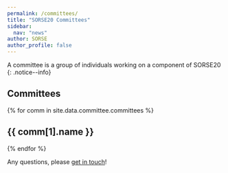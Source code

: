 ```yaml
---
permalink: /committees/
title: "SORSE20 Committees"
sidebar:
  nav: "news"
author: SORSE
author_profile: false
---
```


A committee is a group of individuals working on a component of SORSE20
{: .notice--info}

## Committees

{% for comm in site.data.committee.committees %}
<h2>{{ comm[1].name }}</h2>

{% endfor %}

Any questions, please [get in touch](contact/)!
